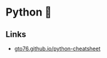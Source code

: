# Python 🐍

## Links
- [gto76.github.io/python-cheatsheet](https://gto76.github.io/python-cheatsheet/)
